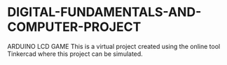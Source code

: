 # DIGITAL-FUNDAMENTALS-AND-COMPUTER-PROJECT
ARDUINO LCD GAME
This is a virtual project created using the online tool Tinkercad where this project can be simulated.
